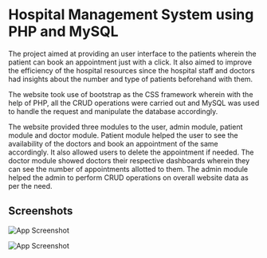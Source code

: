 
# Hospital Management System using PHP and MySQL

The project aimed at providing an user interface to the patients wherein the patient can book an appointment just with a click. It also aimed to improve the efficiency of the hospital resources since the hospital staff and doctors had insights about the number and type of patients beforehand with them.

The website took use of bootstrap as the CSS framework wherein with the help of PHP, all the CRUD operations were carried out and MySQL was used to handle the request and manipulate the database accordingly.

The website provided three modules to the user, admin module, patient module and doctor module. Patient module helped the user to see the availability of the doctors and book an appointment of the same accordingly. It also allowed users to delete the appointment if needed. The doctor module showed doctors their respective dashboards wherein they can see the number of appointments allotted to them. The admin module helped the admin to perform CRUD operations on overall website data as per the need.


## Screenshots

![App Screenshot](https://i.ibb.co/M1jkvjk/N10-Image3-CP-1.jpg)


![App Screenshot](https://i.ibb.co/J395c9z/N10-Image1-CP-1.jpg)

